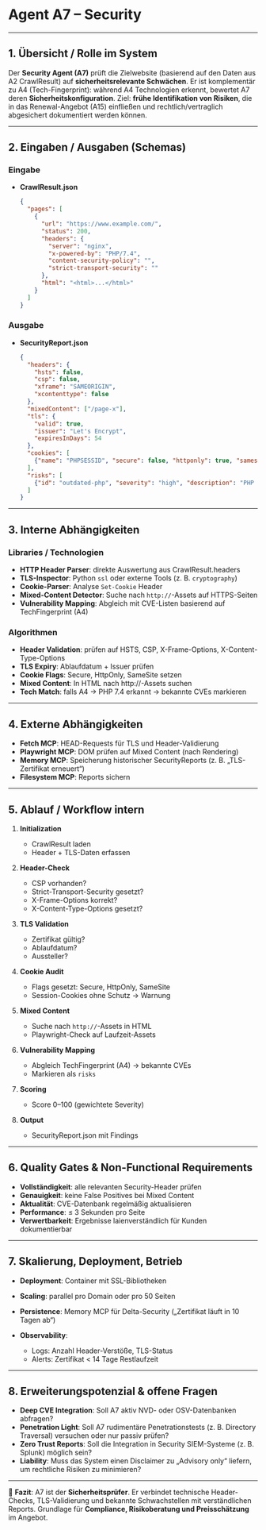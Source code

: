 # Agent A7 – Security

---

## 1. Übersicht / Rolle im System

Der **Security Agent (A7)** prüft die Zielwebsite (basierend auf den Daten aus A2 CrawlResult) auf **sicherheitsrelevante Schwächen**.
Er ist komplementär zu A4 (Tech-Fingerprint): während A4 Technologien erkennt, bewertet A7 deren **Sicherheitskonfiguration**.
Ziel: **frühe Identifikation von Risiken**, die in das Renewal-Angebot (A15) einfließen und rechtlich/vertraglich abgesichert dokumentiert werden können.

---

## 2. Eingaben / Ausgaben (Schemas)

### Eingabe

* **CrawlResult.json**

  ```json
  {
    "pages": [
      {
        "url": "https://www.example.com/",
        "status": 200,
        "headers": {
          "server": "nginx",
          "x-powered-by": "PHP/7.4",
          "content-security-policy": "",
          "strict-transport-security": ""
        },
        "html": "<html>...</html>"
      }
    ]
  }
  ```

### Ausgabe

* **SecurityReport.json**

  ```json
  {
    "headers": {
      "hsts": false,
      "csp": false,
      "xframe": "SAMEORIGIN",
      "xcontenttype": false
    },
    "mixedContent": ["/page-x"],
    "tls": {
      "valid": true,
      "issuer": "Let's Encrypt",
      "expiresInDays": 54
    },
    "cookies": [
      {"name": "PHPSESSID", "secure": false, "httponly": true, "samesite": "Lax"}
    ],
    "risks": [
      {"id": "outdated-php", "severity": "high", "description": "PHP 7.4 unsupported since 2022"}
    ]
  }
  ```

---

## 3. Interne Abhängigkeiten

### Libraries / Technologien

* **HTTP Header Parser**: direkte Auswertung aus CrawlResult.headers
* **TLS-Inspector**: Python `ssl` oder externe Tools (z. B. `cryptography`)
* **Cookie-Parser**: Analyse `Set-Cookie` Header
* **Mixed-Content Detector**: Suche nach `http://`-Assets auf HTTPS-Seiten
* **Vulnerability Mapping**: Abgleich mit CVE-Listen basierend auf TechFingerprint (A4)

### Algorithmen

* **Header Validation**: prüfen auf HSTS, CSP, X-Frame-Options, X-Content-Type-Options
* **TLS Expiry**: Ablaufdatum + Issuer prüfen
* **Cookie Flags**: Secure, HttpOnly, SameSite setzen
* **Mixed Content**: In HTML nach http://-Assets suchen
* **Tech Match**: falls A4 → PHP 7.4 erkannt → bekannte CVEs markieren

---

## 4. Externe Abhängigkeiten

* **Fetch MCP**: HEAD-Requests für TLS und Header-Validierung
* **Playwright MCP**: DOM prüfen auf Mixed Content (nach Rendering)
* **Memory MCP**: Speicherung historischer SecurityReports (z. B. „TLS-Zertifikat erneuert“)
* **Filesystem MCP**: Reports sichern

---

## 5. Ablauf / Workflow intern

1. **Initialization**

   * CrawlResult laden
   * Header + TLS-Daten erfassen

2. **Header-Check**

   * CSP vorhanden?
   * Strict-Transport-Security gesetzt?
   * X-Frame-Options korrekt?
   * X-Content-Type-Options gesetzt?

3. **TLS Validation**

   * Zertifikat gültig?
   * Ablaufdatum?
   * Aussteller?

4. **Cookie Audit**

   * Flags gesetzt: Secure, HttpOnly, SameSite
   * Session-Cookies ohne Schutz → Warnung

5. **Mixed Content**

   * Suche nach `http://`-Assets in HTML
   * Playwright-Check auf Laufzeit-Assets

6. **Vulnerability Mapping**

   * Abgleich TechFingerprint (A4) → bekannte CVEs
   * Markieren als `risks`

7. **Scoring**

   * Score 0–100 (gewichtete Severity)

8. **Output**

   * SecurityReport.json mit Findings

---

## 6. Quality Gates & Non-Functional Requirements

* **Vollständigkeit**: alle relevanten Security-Header prüfen
* **Genauigkeit**: keine False Positives bei Mixed Content
* **Aktualität**: CVE-Datenbank regelmäßig aktualisieren
* **Performance**: ≤ 3 Sekunden pro Seite
* **Verwertbarkeit**: Ergebnisse laienverständlich für Kunden dokumentierbar

---

## 7. Skalierung, Deployment, Betrieb

* **Deployment**: Container mit SSL-Bibliotheken
* **Scaling**: parallel pro Domain oder pro 50 Seiten
* **Persistence**: Memory MCP für Delta-Security („Zertifikat läuft in 10 Tagen ab“)
* **Observability**:

  * Logs: Anzahl Header-Verstöße, TLS-Status
  * Alerts: Zertifikat < 14 Tage Restlaufzeit

---

## 8. Erweiterungspotenzial & offene Fragen

* **Deep CVE Integration**: Soll A7 aktiv NVD- oder OSV-Datenbanken abfragen?
* **Penetration Light**: Soll A7 rudimentäre Penetrationstests (z. B. Directory Traversal) versuchen oder nur passiv prüfen?
* **Zero Trust Reports**: Soll die Integration in Security SIEM-Systeme (z. B. Splunk) möglich sein?
* **Liability**: Muss das System einen Disclaimer zu „Advisory only“ liefern, um rechtliche Risiken zu minimieren?

---

📄 **Fazit**:
A7 ist der **Sicherheitsprüfer**. Er verbindet technische Header-Checks, TLS-Validierung und bekannte Schwachstellen mit verständlichen Reports. Grundlage für **Compliance, Risikoberatung und Preisschätzung** im Angebot.
